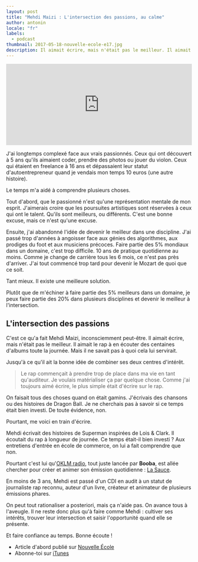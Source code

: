 ```yaml
---
layout: post
title: "Mehdi Maizi : L'intersection des passions, au calme"
author: antonin
locale: "fr"
labels:
  - podcast
thumbnail: 2017-05-18-nouvelle-ecole-e17.jpg
description: Il aimait écrire, mais n'était pas le meilleur. Il aimait le rap mais il ne savait pas à quoi cela lui servirait. Pourtant, en moins de 3 ans, Mehdi est passé d'un CDI en audit à un statut de journaliste rap reconnu, auteur d'un livre, créateur et animateur de plusieurs émissions phares.
---
```


<iframe width="100%" height="220" scrolling="no" frameborder="no" src="https://w.soundcloud.com/player/?url=https%3A//api.soundcloud.com/tracks/322726602&amp;auto_play=false&amp;hide_related=false&amp;show_comments=true&amp;show_user=true&amp;show_reposts=false&amp;visual=true"></iframe>

J'ai longtemps complexé face aux vrais passionnés. Ceux qui ont découvert à 5 ans qu'ils aimaient coder, prendre des photos ou jouer du violon. Ceux qui étaient en freelance à 16 ans et dépassaient leur statut d'autoentrepreneur quand je vendais mon temps 10 euros (une autre histoire).

Le temps m'a aidé à comprendre plusieurs choses.

Tout d'abord, que le passionné n'est qu'une représentation mentale de mon esprit. J'aimerais croire que les poursuites artistiques sont réservées à ceux qui ont le talent. Qu'ils sont meilleurs, ou différents. C'est une bonne excuse, mais ce n'est qu'une excuse.

Ensuite, j'ai abandonné l'idée de devenir le meilleur dans une discipline. J'ai passé trop d'années à angoisser face aux génies des algorithmes, aux prodiges du foot et aux musiciens précoces. Faire partie des 5% mondiaux dans un domaine, c'est trop difficile. 10 ans de pratique quotidienne au moins. Comme je change de carrière tous les 6 mois, ce n'est pas près d'arriver. J'ai tout commencé trop tard pour devenir le Mozart de quoi que ce soit.<br>

Tant mieux. Il existe une meilleure solution.

Plutôt que de m'échiner à faire partie des 5% meilleurs dans un domaine, je peux faire partie des 20% dans plusieurs disciplines et devenir le meilleur à l'intersection.

## L'intersection des passions

C'est ce qu'a fait Mehdi Maizi, inconsciemment peut-être. Il aimait écrire, mais n'était pas le meilleur. Il aimait le rap à en écouter des centaines d'albums toute la journée. Mais il ne savait pas à quoi cela lui servirait.

Jusqu'à ce qu'il ait la bonne idée de combiner ses deux centres d'intérêt.

<blockquote>Le rap commençait à prendre trop de place dans ma vie en tant qu'auditeur. Je voulais matérialiser ça par quelque chose. Comme j'ai toujours aimé écrire, le plus simple était d'écrire sur le rap.</blockquote>

On faisait tous des choses quand on était gamins. J'écrivais des chansons ou des histoires de Dragon Ball. Je ne cherchais pas à savoir si ce temps était bien investi. De toute évidence, non.

Pourtant, me voici en train d'écrire.

Mehdi écrivait des histoires de Superman inspirées de Lois & Clark. Il écoutait du rap à longueur de journée. Ce temps était-il bien investi ? Aux entretiens d'entrée en école de commerce, on lui a fait comprendre que non.

Pourtant c'est lui qu'[OKLM radio](http://www.oklm.com/radio/), tout juste lancée par **Booba**, est allée chercher pour créer et animer son émission quotidienne : [La Sauce](http://www.oklm.com/categories/la-sauce/).

En moins de 3 ans, Mehdi est passé d'un CDI en audit à un statut de journaliste rap reconnu, auteur d'un livre, créateur et animateur de plusieurs émissions phares.

On peut tout rationaliser a posteriori, mais ça n'aide pas. On avance tous à l'aveugle. Il ne reste donc plus qu'à faire comme Mehdi : cultiver ses intérêts, trouver leur intersection et saisir l'opportunité quand elle se présente.

Et faire confiance au temps. Bonne écoute !

- Article d'abord publié sur [Nouvelle École](http://nouvelleecole.org/ep-17-mehdi-maizi-passion-oklm/)
- Abonne-toi sur [iTunes](https://itunes.apple.com/fr/podcast/nouvelle-ecole/id1126434008?mt=2)
